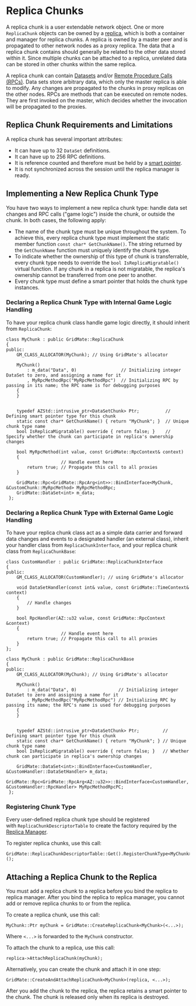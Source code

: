 # Replica Chunks<a name="network-replicas-chunks"></a>

 A replica chunk is a user extendable network object\. One or more `ReplicaChunk` objects can be owned by a [replica](network-replicas-replica.md), which is both a container and manager for replica chunks\. A replica is owned by a master peer and is propagated to other network nodes as a proxy replica\. The data that a replica chunk contains should generally be related to the other data stored within it\. Since multiple chunks can be attached to a replica, unrelated data can be stored in other chunks within the same replica\. 

 A replica chunk can contain [Datasets](network-replicas-data-sets.md) and/or [Remote Procedure Calls \(RPCs\)](network-replicas-remote-procedure-calls.md)\. Data sets store arbitrary data, which only the master replica is able to modify\. Any changes are propagated to the chunks in proxy replicas on the other nodes\. RPCs are methods that can be executed on remote nodes\. They are first invoked on the master, which decides whether the invocation will be propagated to the proxies\. 

## Replica Chunk Requirements and Limitations<a name="network-replicas-chunks-limitations"></a>

A replica chunk has several important attributes:
+ It can have up to 32 `DataSet` definitions\.
+ It can have up to 256 RPC definitions\.
+ It is reference counted and therefore must be held by a [smart pointer](https://en.wikipedia.org/wiki/Smart_pointer)\.
+ It is not synchronized across the session until the replica manager is ready\.

## Implementing a New Replica Chunk Type<a name="network-replicas-chunks-new-type"></a>

You have two ways to implement a new replica chunk type: handle data set changes and RPC calls \("game logic"\) inside the chunk, or outside the chunk\. In both cases, the following apply:
+ The name of the chunk type must be unique throughout the system\. To achieve this, every replica chunk type must implement the static member function `const char* GetChunkName()`\. The string returned by the `GetChunkName` function must uniquely identify the chunk type\. 
+ To indicate whether the ownership of this type of chunk is transferrable, every chunk type needs to override the `bool IsReplicaMigratable()` virtual function\. If any chunk in a replica is not migratable, the replica's ownership cannot be transferred from one peer to another\. 
+  Every chunk type must define a smart pointer that holds the chunk type instances\.  

### Declaring a Replica Chunk Type with Internal Game Logic Handling<a name="network-replicas-chunks-new-type-logic-inside"></a>

To have your replica chunk class handle game logic directly, it should inherit from `ReplicaChunk`:

```
class MyChunk : public GridMate::ReplicaChunk
{
public:
    GM_CLASS_ALLOCATOR(MyChunk); // Using GridMate's allocator
 
    MyChunk() 
        : m_data("Data", 0)                 // Initializing integer DataSet to zero, and assigning a name for it
        , MyRpcMethodRpc("MyRpcMethodRpc")  // Initializing RPC by passing in its name; the RPC name is for debugging purposes
    {
    }
 
 
    typedef AZStd::intrusive_ptr<DataSetChunk> Ptr;          // Defining smart pointer type for this chunk
    static const char* GetChunkName() { return "MyChunk"; }  // Unique chunk type name
    bool IsReplicaMigratable() override { return false; }    // Specify whether the chunk can participate in replica's ownership changes
  
    bool MyRpcMethod(int value, const GridMate::RpcContext& context)
    {
                     // Handle event here
        return true; // Propagate this call to all proxies
    }
  
    GridMate::Rpc<GridMate::RpcArg<int>>::BindInterface<MyChunk, &CustomChunk::MyRpcMethod> MyRpcMethodRpc;
    GridMate::DataSet<int> m_data;
 };
```

### Declaring a Replica Chunk Type with External Game Logic Handling<a name="network-replicas-chunks-new-type-logic-outside"></a>

To have your replica chunk class act as a simple data carrier and forward data changes and events to a designated handler \(an external class\), inherit your handler class from `ReplicaChunkInterface`, and your replica chunk class from `ReplicaChunkBase`: 

```
class CustomHandler : public GridMate::ReplicaChunkInterface
{
public:
    GM_CLASS_ALLOCATOR(CustomHandler); // using GridMate's allocator
 
    void DataSetHandler(const int& value, const GridMate::TimeContext& context)
    {
        // Handle changes
    }
 
    bool RpcHandler(AZ::u32 value, const GridMate::RpcContext &context)
    {
                     // Handle event here
        return true; // Propagate this call to all proxies
    }
};
  
class MyChunk : public GridMate::ReplicaChunkBase
{
public:
    GM_CLASS_ALLOCATOR(MyChunk); // Using GridMate's allocator
 
    MyChunk()
        : m_data("Data", 0)                // Initializing integer DataSet to zero and assigning a name for it
        , MyRpcMethodRpc("MyRpcMethodRpc") // Initializing RPC by passing its name; the RPC's name is used for debugging purposes
    {
    }
 
 
    typedef AZStd::intrusive_ptr<DataSetChunk> Ptr;         // Defining smart pointer type for this chunk
    static const char* GetChunkName() { return "MyChunk"; } // Unique chunk type name
    bool IsReplicaMigratable() override { return false; }   // Whether chunk can participate in replica's ownership changes
 
    GridMate::DataSet<int>::BindInterface<CustomHandler, &CustomHandler::DataSetHandler> m_data;
    GridMate::Rpc<GridMate::RpcArg<AZ::u32>>::BindInterface<CustomHandler, &CustomHandler::RpcHandler> MyRpcMethodRpcPC;
 };
```

### Registering Chunk Type<a name="network-replicas-chunks-new-type-registering"></a>

 Every user\-defined replica chunk type should be registered with `ReplicaChunkDescriptorTable` to create the factory required by the [Replica Manager](network-replicas-replica-manager.md)\.

To register replica chunks, use this call: 

```
GridMate::ReplicaChunkDescriptorTable::Get().RegisterChunkType<MyChunk>();
```

## Attaching a Replica Chunk to the Replica<a name="network-replicas-chunks-attaching-to-replica"></a>

You must add a replica chunk to a replica before you bind the replica to replica manager\. After you bind the replica to replica manager, you cannot add or remove replica chunks to or from the replica\. 

To create a replica chunk, use this call: 

```
MyChunk::Ptr myChunk = GridMate::CreateReplicaChunk<MyChunk>(<...>);
```

Where `<...>` is forwarded to the `MyChunk` constructor\.

To attach the chunk to a replica, use this call:

```
replica->AttachReplicaChunk(myChunk);
```

Alternatively, you can create the chunk and attach it in one step:

```
GridMate::CreateAndAttachReplicaChunk<MyChunk>(replica, <...>);
```

After you add the chunk to the replica, the replica retains a smart pointer to the chunk\. The chunk is released only when its replica is destroyed\. 